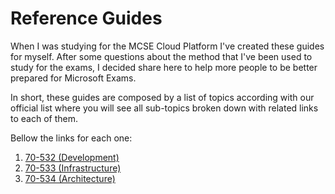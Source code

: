 # Reference Guides

When I was studying for the MCSE Cloud Platform I've created these guides for myself. After some questions about the method that I've been used to study for the exams, I decided share here to help more people to be better prepared for Microsoft Exams.

In short, these guides are composed by a list of topics according with our official list where you will see all sub-topics broken down with related links to each of them.

Bellow the links for each one: 

1. [70-532 (Development)](70-532.md)
1. [70-533 (Infrastructure)](70-533.md)
1. [70-534 (Architecture)](70-534.md)
